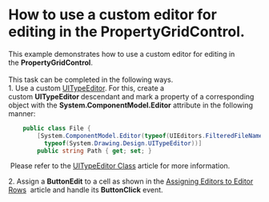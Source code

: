 # How to use a custom editor for editing in the PropertyGridControl.


<p>This example demonstrates how to use a custom editor for editing in the <strong>PropertyGridControl</strong>.<br><br>This task can be completed in the following ways.<br>1. Use a custom <a href="https://msdn.microsoft.com/en-us/library/ms171840.aspx">UITypeEditor</a>. For this, create a custom <strong>UITypeEditor </strong>descendant and mark a property of a corresponding object with the <strong>System.ComponentModel.Editor</strong> attribute in the following manner:</p>


```cs
    public class File {
        [System.ComponentModel.Editor(typeof(UIEditors.FilteredFileNameEditor),
          typeof(System.Drawing.Design.UITypeEditor))]
        public string Path { get; set; }

```


<p> Please refer to the <a href="https://msdn.microsoft.com/en-us/library/system.drawing.design.uitypeeditor%28v=vs.110%29.aspx?f=255&MSPPError=-2147217396">UITypeEditor Class</a> article for more information.</p>
<p>2. Assign a <strong>ButtonEdit</strong> to a cell as shown in the <a href="https://documentation.devexpress.com/WindowsForms/CustomDocument429.aspx">Assigning Editors to Editor Rows</a>  article and handle its <strong>ButtonClick</strong> event.</p>

<br/>


